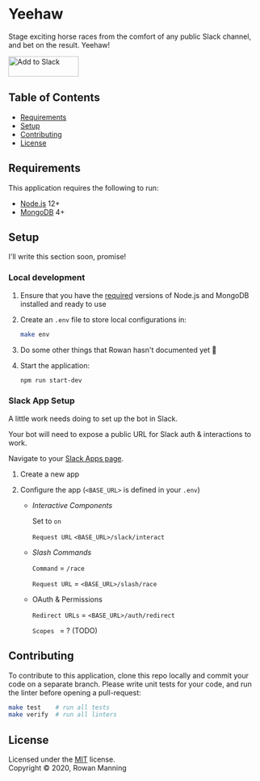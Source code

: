 
# Yeehaw

Stage exciting horse races from the comfort of any public Slack channel, and bet on the result. Yeehaw!

<a href="https://slack-yeehaw.herokuapp.com/auth"><img alt="Add to Slack" height="40" width="139" src="https://platform.slack-edge.com/img/add_to_slack.png" srcset="https://platform.slack-edge.com/img/add_to_slack.png 1x, https://platform.slack-edge.com/img/add_to_slack@2x.png 2x"/></a>


## Table of Contents

  * [Requirements](#requirements)
  * [Setup](#setup)
  * [Contributing](#contributing)
  * [License](#license)


## Requirements

This application requires the following to run:

  * [Node.js](https://nodejs.org/) 12+
  * [MongoDB](https://www.mongodb.com/) 4+


## Setup

I'll write this section soon, promise!

### Local development

  1. Ensure that you have the [required](#requirements) versions of Node.js and MongoDB installed and ready to use

  2. Create an `.env` file to store local configurations in:

     ```sh
     make env
     ```

  3. Do some other things that Rowan hasn't documented yet :grimacing:

  4. Start the application:

     ```sh
     npm run start-dev
     ```

### Slack App Setup

A little work needs doing to set up the bot in Slack.

Your bot will need to expose a public URL for Slack auth & interactions to work.

Navigate to your [Slack Apps page](https://api.slack.com/apps).

1. Create a new app
2. Configure the app (`<BASE_URL>` is defined in your `.env`)

    * *Interactive Components*

        Set to `on`

        `Request URL` `<BASE_URL>/slack/interact`

    * *Slash Commands*

        `Command` = `/race`

        `Request URL` = `<BASE_URL>/slash/race`

    * OAuth & Permissions

        `Redirect URLs` = `<BASE_URL>/auth/redirect`

        `Scopes ` = ? (TODO)


## Contributing

To contribute to this application, clone this repo locally and commit your code on a separate branch. Please write unit tests for your code, and run the linter before opening a pull-request:

```sh
make test    # run all tests
make verify  # run all linters
```


## License

Licensed under the [MIT](LICENSE) license.<br/>
Copyright &copy; 2020, Rowan Manning
